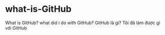 # what-is-GitHub
What is GitHub? what did i do with GitHub? GitHub là gì? Tôi đã làm được gì với GitHub
